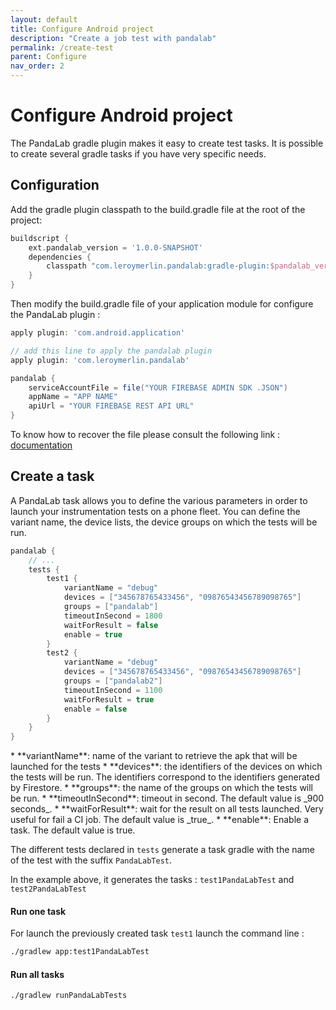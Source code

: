 ```yaml
---
layout: default
title: Configure Android project
description: "Create a job test with pandalab"
permalink: /create-test
parent: Configure
nav_order: 2
---
```

# Configure Android project

The PandaLab gradle plugin makes it easy to create test tasks. It is possible to create several gradle tasks if you have very specific needs.

## Configuration

Add the gradle plugin classpath to the build.gradle file at the root of the project:  

```groovy
buildscript {
    ext.pandalab_version = '1.0.0-SNAPSHOT'
    dependencies {
        classpath "com.leroymerlin.pandalab:gradle-plugin:$pandalab_version"
    }
}
```

Then modify the build.gradle file of your application module for configure the PandaLab plugin :

```groovy
apply plugin: 'com.android.application'

// add this line to apply the pandalab plugin
apply plugin: 'com.leroymerlin.pandalab'

pandalab {
    serviceAccountFile = file("YOUR FIREBASE ADMIN SDK .JSON")
    appName = "APP NAME"
    apiUrl = "YOUR FIREBASE REST API URL"
}
```


To know how to recover the file please consult the following link : [documentation](https://firebase.google.com/docs/admin/setup)

## Create a task

A PandaLab task allows you to define the various parameters in order to launch your instrumentation tests on a phone fleet. You can define the variant name, the device lists, the device groups on which the tests will be run.

```groovy
pandalab {
    // ...
    tests {
        test1 {
            variantName = "debug"
            devices = ["345678765433456", "09876543456789098765"]
            groups = ["pandalab"]
            timeoutInSecond = 1800
            waitForResult = false
            enable = true
        }
        test2 {
            variantName = "debug"
            devices = ["345678765433456", "09876543456789098765"]
            groups = ["pandalab2"]
            timeoutInSecond = 1100
            waitForResult = true
            enable = false
        }
    }
}
```
<div class="code-example" markdown="1">
* **variantName**: name of the variant to retrieve the apk that will be launched for the tests
* **devices**: the identifiers of the devices on which the tests will be run. The identifiers correspond to the identifiers generated by Firestore.
* **groups**: the name of the groups on which the tests will be run.
* **timeoutInSecond**: timeout in second. The default value is _900 seconds_.
* **waitForResult**: wait for the result on all tests launched. Very useful for fail a CI job. The default value is _true_.
* **enable**: Enable a task. The default value is true.
</div>

The different tests declared in `tests` generate a task gradle with the name of the test with the suffix `PandaLabTest`.

In the example above, it generates the tasks : `test1PandaLabTest` and `test2PandaLabTest`

#### Run one task
For launch the previously created task `test1` launch the command line : 

```bash
./gradlew app:test1PandaLabTest
```


#### Run all tasks

```bash
./gradlew runPandaLabTests
```